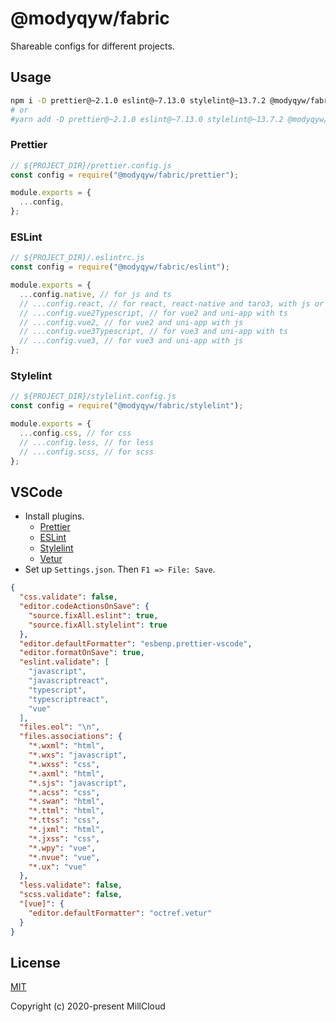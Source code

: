 # @modyqyw/fabric

Shareable configs for different projects.

## Usage

```sh
npm i -D prettier@~2.1.0 eslint@~7.13.0 stylelint@~13.7.2 @modyqyw/fabric@~0.0.2
# or
#yarn add -D prettier@~2.1.0 eslint@~7.13.0 stylelint@~13.7.2 @modyqyw/fabric@~0.0.2
```

### Prettier

```js
// ${PROJECT_DIR}/prettier.config.js
const config = require("@modyqyw/fabric/prettier");

module.exports = {
  ...config,
};
```

### ESLint

```js
// ${PROJECT_DIR}/.eslintrc.js
const config = require("@modyqyw/fabric/eslint");

module.exports = {
  ...config.native, // for js and ts
  // ...config.react, // for react, react-native and taro3, with js or ts
  // ...config.vue2Typescript, // for vue2 and uni-app with ts
  // ...config.vue2, // for vue2 and uni-app with js
  // ...config.vue3Typescript, // for vue3 and uni-app with ts
  // ...config.vue3, // for vue3 and uni-app with js
};
```

### Stylelint

```js
// ${PROJECT_DIR}/stylelint.config.js
const config = require("@modyqyw/fabric/stylelint");

module.exports = {
  ...config.css, // for css
  // ...config.less, // for less
  // ...config.scss, // for scss
};
```

## VSCode

- Install plugins.
  - [Prettier](https://marketplace.visualstudio.com/items?itemName=esbenp.prettier-vscode)
  - [ESLint](https://marketplace.visualstudio.com/items?itemName=dbaeumer.vscode-eslint)
  - [Stylelint](https://marketplace.visualstudio.com/items?itemName=stylelint.vscode-stylelint)
  - [Vetur](https://marketplace.visualstudio.com/items?itemName=octref.vetur)
- Set up `Settings.json`. Then `F1 => File: Save`.

```json
{
  "css.validate": false,
  "editor.codeActionsOnSave": {
    "source.fixAll.eslint": true,
    "source.fixAll.stylelint": true
  },
  "editor.defaultFormatter": "esbenp.prettier-vscode",
  "editor.formatOnSave": true,
  "eslint.validate": [
    "javascript",
    "javascriptreact",
    "typescript",
    "typescriptreact",
    "vue"
  ],
  "files.eol": "\n",
  "files.associations": {
    "*.wxml": "html",
    "*.wxs": "javascript",
    "*.wxss": "css",
    "*.axml": "html",
    "*.sjs": "javascript",
    "*.acss": "css",
    "*.swan": "html",
    "*.ttml": "html",
    "*.ttss": "css",
    "*.jxml": "html",
    "*.jxss": "css",
    "*.wpy": "vue",
    "*.nvue": "vue",
    "*.ux": "vue"
  },
  "less.validate": false,
  "scss.validate": false,
  "[vue]": {
    "editor.defaultFormatter": "octref.vetur"
  }
}
```

## License

[MIT](./LICENSE)

Copyright (c) 2020-present MillCloud
